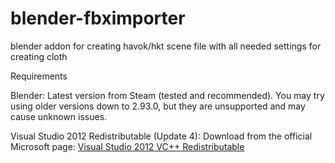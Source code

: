 # blender-fbximporter
blender addon for creating havok/hkt scene file with all needed settings for creating cloth

Requirements

Blender: Latest version from Steam (tested and recommended).
You may try using older versions down to 2.93.0, but they are unsupported and may cause unknown issues.

Visual Studio 2012 Redistributable (Update 4):
Download from the official Microsoft page:
[Visual Studio 2012 VC++ Redistributable](https://learn.microsoft.com/en-us/cpp/windows/latest-supported-vc-redist?view=msvc-170#visual-studio-2012-vc-110)
